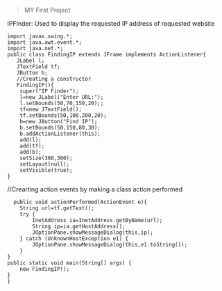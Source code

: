 > 
> MY First Project

IPFInder: Used to display the requested IP address of requested website
  
  
  
    




    import javax.swing.*;
    import java.awt.event.*; 
    import java.net.*;
    public class FindingIP extends JFrame implements ActionListener{
       JLabel l;
       JTextField tf;
       JButton b;
       //Creating a constructor 
       FindingIP(){
        super("IP Finder");
        l=new JLabel("Enter URL:");
        l.setBounds(50,70,150,20);;
        tf=new JTextField();
        tf.setBounds(50,100,200,20);
        b=new JButton("Find IP");
        b.setBounds(50,150,80,30);
        b.addActionListener(this);
        add(l);
        add(tf);
        add(b);
        setSize(300,300);
        setLayout(null);
        setVisible(true);
    }
   
//Crearting action events by making a class action performed

      public void actionPerformed(ActionEvent e){
        String url=tf.getText();
        try {
            InetAddress ia=InetAddress.getByName(url);
            String ip=ia.getHostAddress();
            JOptionPane.showMessageDialog(this,ip);
        } catch (UnknownHostException e1) {
            JOptionPane.showMessageDialog(this,e1.toString());
        }
    }
    public static void main(String[] args) {
        new FindingIP();
    }
    } 
   
 
